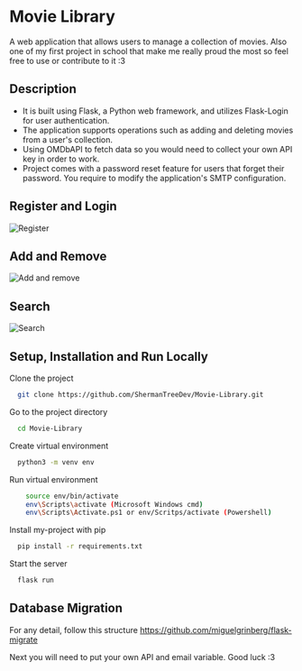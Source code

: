 
# Movie Library

A web application that allows users to manage a collection of movies. Also one of my first project in school that make me really proud the most so feel free to use or contribute to it :3
## Description
- It is built using Flask, a Python web framework, and utilizes Flask-Login for user authentication. 
- The application supports operations such as adding and deleting movies from a user's collection. 
- Using OMDbAPI to fetch data so you would need to collect your own API key in order to work.
- Project comes with a password reset feature for users that forget their password. You require to modify the application's SMTP configuration.

## Register and Login
![Register](https://github.com/user-attachments/assets/bab3496d-e321-49cc-8f92-7720feedf079)

## Add and Remove
![Add and remove](https://github.com/user-attachments/assets/7b1c1596-2ef8-415f-b4e3-1679460237bb)

## Search
![Search](https://github.com/user-attachments/assets/18b59ea5-c1ff-48cf-b283-f3df01189f97)

## Setup, Installation and Run Locally

Clone the project

```bash
  git clone https://github.com/ShermanTreeDev/Movie-Library.git
```

Go to the project directory

```bash
  cd Movie-Library
```

Create virtual environment

```bash
  python3 -m venv env
```

Run virtual environment

```bash
    source env/bin/activate
    env\Scripts\activate (Microsoft Windows cmd)
    env\Scripts\Activate.ps1 or env/Scritps/activate (Powershell)
```

Install my-project with pip

```bash
  pip install -r requirements.txt
```

Start the server

```bash
  flask run
```

## Database Migration
For any detail, follow this structure https://github.com/miguelgrinberg/flask-migrate

Next you will need to put your own API and email variable. Good luck :3
